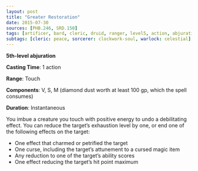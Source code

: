 ```yaml
---
layout: post
title: "Greater Restoration"
date: 2015-07-30
sources: [PHB.246, SRD.150]
tags: [artificer, bard, cleric, druid, ranger, level5, action, abjuration]
subtags: [cleric: peace, sorcerer: clockwork-soul, warlock: celestial]
---
```


**5th-level abjuration**

**Casting Time**: 1 action

**Range**: Touch

**Components**: V, S, M (diamond dust worth at least 100 gp, which the spell consumes)

**Duration**: Instantaneous

You imbue a creature you touch with positive energy to undo a debilitating effect. You can reduce the target’s exhaustion level by one, or end one of the following effects on the target:

* One effect that charmed or petrified the target
* One curse, including the target’s attunement to a cursed magic item
* Any reduction to one of the target’s ability scores
* One effect reducing the target’s hit point maximum
